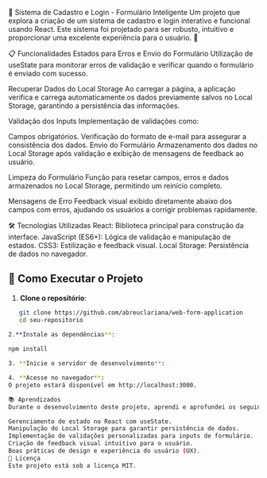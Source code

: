 📝 Sistema de Cadastro e Login - Formulário Inteligente
Um projeto que explora a criação de um sistema de cadastro e login interativo e funcional usando React. Este sistema foi projetado para ser robusto, intuitivo e proporcionar uma excelente experiência para o usuário. 🚀

📋 Funcionalidades
Estados para Erros e Envio do Formulário
Utilização de useState para monitorar erros de validação e verificar quando o formulário é enviado com sucesso.

Recuperar Dados do Local Storage
Ao carregar a página, a aplicação verifica e carrega automaticamente os dados previamente salvos no Local Storage, garantindo a persistência das informações.

Validação dos Inputs
Implementação de validações como:

Campos obrigatórios.
Verificação do formato de e-mail para assegurar a consistência dos dados.
Envio do Formulário
Armazenamento dos dados no Local Storage após validação e exibição de mensagens de feedback ao usuário.

Limpeza do Formulário
Função para resetar campos, erros e dados armazenados no Local Storage, permitindo um reinício completo.

Mensagens de Erro
Feedback visual exibido diretamente abaixo dos campos com erros, ajudando os usuários a corrigir problemas rapidamente.

🛠️ Tecnologias Utilizadas
React: Biblioteca principal para construção da interface.
JavaScript (ES6+): Lógica de validação e manipulação de estados.
CSS3: Estilização e feedback visual.
Local Storage: Persistência de dados no navegador.

## 🚀 Como Executar o Projeto

1. **Clone o repositório**:
```bash
   git clone https://github.com/abreuclariana/web-form-application
   cd seu-repositorio

2.**Instale as dependências**:
   
npm install

3. **Inicie o servidor de desenvolvimento**:

4. **Acesse no navegador**:
O projeto estará disponível em http://localhost:3000.

📚 Aprendizados
Durante o desenvolvimento deste projeto, aprendi e aprofundei os seguintes conceitos:

Gerenciamento de estado no React com useState.
Manipulação do Local Storage para garantir persistência de dados.
Implementação de validações personalizadas para inputs de formulário.
Criação de feedback visual intuitivo para o usuário.
Boas práticas de design e experiência do usuário (UX).
📄 Licença
Este projeto está sob a licença MIT.
